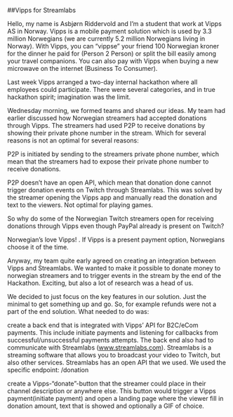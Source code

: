 ##Vipps for Streamlabs

Hello, my name is Asbjørn Riddervold and I’m a student that work at Vipps AS in Norway. 
Vipps is a mobile payment solution which is used by 3.3 million Norwegians (we are currently 5.2 million Norwegians living in Norway). 
With Vipps, you can “vippse” your friend 100 Norwegian kroner for the dinner he paid for (Person 2 Person) or split the 
bill easily among your travel companions. You can also pay with Vipps when buying a new microwave on the internet (Business To Consumer).  

Last week Vipps arranged a two-day internal hackathon where all employees 
could participate. There were several categories, and in true hackathon spirit; imagination was the limit. 

Wednesday morning, we formed teams and shared our ideas. My team had earlier discussed how Norwegian streamers 
had accepted donations through Vipps. The streamers had used P2P to receive donations by showing their 
private phone number in the stream. Which for several reasons is not an optimal for several reasons: 

P2P is initiated by sending to the streamers private phone number, which mean that the streamers 
had to expose their private phone number to receive donations. 

P2P doesn’t have an open API, which mean that donation done cannot 
trigger donation events on Twitch through Streamlabs. This was solved by the streamer opening 
the Vipps app and manually read the donation and text to the viewers. Not optimal for playing games. 

So why do some of the Norwegian Twitch streamers open for receiving donations through Vipps even though 
PayPal already is present on Twitch? 

Norwegian’s love Vipps! <Insert numbers from surveys won>. If Vipps is a present payment option, 
Norwegians choose it <insert percentage here> of the time. 

Anyway, my team quite early agreed on creating an integration between Vipps and Streamlabs. We wanted 
to make it possible to donate money to norwegian streamers and to trigger events in the stream by the end of the Hackathon. 
Exciting, but also a lot of research was a head of us.  

We decided to just focus on the key features in our solution. Just the minimal to get something up and go. So, 
for example refunds were not a part of the end solution. What needed to do was: 

create a back end that is integrated with Vipps’ API for B2C/eCom payments. This include initiate payments and 
listening for callbacks from successful/unsuccessful payments attempts. The back end also had to communicate with Streamlabs 
(www.streamlabs.com). Streamlabs is a streaming software that allows you to broadcast your video to Twitch, but also other services. 
Streamlabs has an open API that we used. We used the specific endpoint: /donation 

create a Vipps-“donate”-button that the streamer could place in their channel description or anywhere else. This button would 
trigger a Vipps payment(initiate payment) and open a landing page where the viewer fill in donation amount, text that is showed and optionally a GIF of choice. 